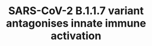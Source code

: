---
annotations:
- id: DOID:0080600
  parent: disease by infectious agent
  type: Disease Ontology
  value: COVID-19
- id: CL:0002631
  parent: animal cell
  type: Cell Type Ontology
  value: epithelial cell of upper respiratory tract
- id: PW:0000234
  parent: regulatory pathway
  type: Pathway Ontology
  value: innate immune response pathway
- id: DOID:2945
  parent: disease by infectious agent
  type: Disease Ontology
  value: severe acute respiratory syndrome
authors:
- Khanspers
- NhungP
communities:
- COVID19
description: 'This pathway describes the antagonistic effects of the SARS-CoV-2 B.1.1.7
  (Alpha) variant on innate immune activation. The pathway is based on Figure 5 from
  [https://www.biorxiv.org/content/10.1101/2021.06.06.446826v1.full Thorne et al.]  SARS-CoV-2
  is known to antagonize innate immune activation, and the highly transmissible B.1.1.7
  variant does this more effectively by increased RNA synthesis and increased protein
  expression of key innate immune antagonists, Orf9b, Orf6 and N: N prevents activation
  of RNA sensor RIG-1 (DDX58), Orf6 inhibits IRF3 nuclear translocation and subsequent
  type 1 interferon production and Orf9b inhibits RNA-sensing by binding to TOM70
  (TOMM70). The latter interaction is regulated by phosphorylation of Orf9b on Ser53;
  Orf9b that is phosphorylated on Ser53 cannot bind to TOM70.'
last-edited: 2021-11-26
ndex: 215d0261-da34-11eb-b666-0ac135e8bacf
organisms:
- Homo sapiens
redirect_from:
- /index.php/Pathway:WP5116
- /instance/WP5116
revision: null
schema-jsonld:
- '@context': https://schema.org/
  '@id': https://wikipathways.github.io/pathways/WP5116.html
  '@type': Dataset
  creator:
    '@type': Organization
    name: WikiPathways
  description: 'This pathway describes the antagonistic effects of the SARS-CoV-2
    B.1.1.7 (Alpha) variant on innate immune activation. The pathway is based on Figure
    5 from [https://www.biorxiv.org/content/10.1101/2021.06.06.446826v1.full Thorne
    et al.]  SARS-CoV-2 is known to antagonize innate immune activation, and the highly
    transmissible B.1.1.7 variant does this more effectively by increased RNA synthesis
    and increased protein expression of key innate immune antagonists, Orf9b, Orf6
    and N: N prevents activation of RNA sensor RIG-1 (DDX58), Orf6 inhibits IRF3 nuclear
    translocation and subsequent type 1 interferon production and Orf9b inhibits RNA-sensing
    by binding to TOM70 (TOMM70). The latter interaction is regulated by phosphorylation
    of Orf9b on Ser53; Orf9b that is phosphorylated on Ser53 cannot bind to TOM70.'
  keywords:
  - DDX58
  - Genomic RNA
  - IFNB1
  - IKBKE
  - IRF3
  - MAVS
  - N
  - N sgRNA
  - Orf6
  - Orf6 sgRNA
  - Orf9b
  - Orf9b sgRNA
  - TBK1
  - TOMM70
  - TRAF3
  - TRAF6
  license: CC0
  name: SARS-CoV-2 B.1.1.7 variant antagonises innate immune activation
seo: CreativeWork
title: SARS-CoV-2 B.1.1.7 variant antagonises innate immune activation
wpid: WP5116
---